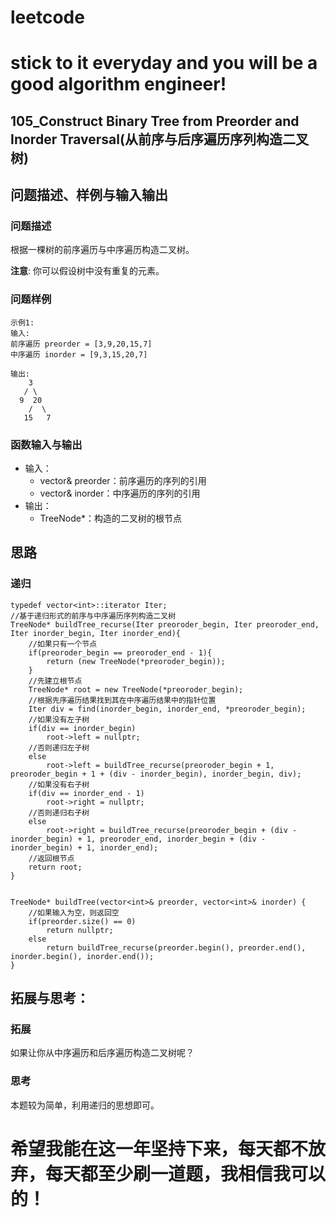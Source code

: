 # leetcode
# stick to it everyday and you will be a good algorithm engineer!
## 105_Construct Binary Tree from Preorder and Inorder Traversal(从前序与后序遍历序列构造二叉树)
## 问题描述、样例与输入输出

### 问题描述

根据一棵树的前序遍历与中序遍历构造二叉树。

__注意__:
你可以假设树中没有重复的元素。


### 问题样例

	示例1:
	输入: 
	前序遍历 preorder = [3,9,20,15,7]
	中序遍历 inorder = [9,3,15,20,7]

	输出: 
	    3
	   / \
	  9  20
		/  \
	   15   7
	
### 函数输入与输出

* 输入：
	* vector<int>& preorder：前序遍历的序列的引用
	* vector<int>& inorder：中序遍历的序列的引用
* 输出：
	* TreeNode*：构造的二叉树的根节点

## 思路	
### 递归

	typedef vector<int>::iterator Iter;
    //基于递归形式的前序与中序遍历序列构造二叉树
    TreeNode* buildTree_recurse(Iter preoroder_begin, Iter preoroder_end, Iter inorder_begin, Iter inorder_end){
        //如果只有一个节点
        if(preoroder_begin == preoroder_end - 1){
            return (new TreeNode(*preoroder_begin));
        }
        //先建立根节点
        TreeNode* root = new TreeNode(*preoroder_begin);
        //根据先序遍历结果找到其在中序遍历结果中的指针位置
        Iter div = find(inorder_begin, inorder_end, *preoroder_begin);
        //如果没有左子树
        if(div == inorder_begin)
            root->left = nullptr;
        //否则递归左子树
        else
            root->left = buildTree_recurse(preoroder_begin + 1, preoroder_begin + 1 + (div - inorder_begin), inorder_begin, div);
        //如果没有右子树
        if(div == inorder_end - 1)
            root->right = nullptr;
        //否则递归右子树
        else
            root->right = buildTree_recurse(preoroder_begin + (div - inorder_begin) + 1, preoroder_end, inorder_begin + (div - inorder_begin) + 1, inorder_end);
        //返回根节点
        return root;
    }
    
    
    TreeNode* buildTree(vector<int>& preorder, vector<int>& inorder) {
        //如果输入为空，则返回空
        if(preorder.size() == 0)
            return nullptr;
        else
            return buildTree_recurse(preorder.begin(), preorder.end(), inorder.begin(), inorder.end());
    }
		

## 拓展与思考：
### 拓展
如果让你从中序遍历和后序遍历构造二叉树呢？
### 思考
本题较为简单，利用递归的思想即可。	  
# 希望我能在这一年坚持下来，每天都不放弃，每天都至少刷一道题，我相信我可以的！
